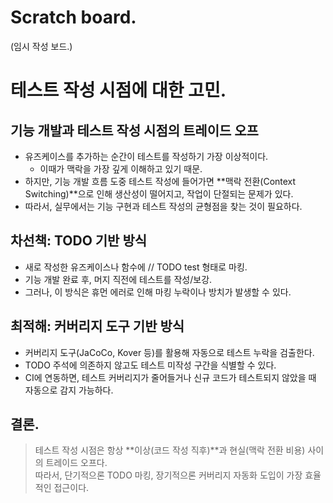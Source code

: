 # Scratch board.
(임시 작성 보드.)

# 테스트 작성 시점에 대한 고민.

## 기능 개발과 테스트 작성 시점의 트레이드 오프
- 유즈케이스를 추가하는 순간이 테스트를 작성하기 가장 이상적이다.
    - 이때가 맥락을 가장 깊게 이해하고 있기 때문.
- 하지만, 기능 개발 흐름 도중 테스트 작성에 들어가면 **맥락 전환(Context Switching)**으로 인해 생산성이 떨어지고, 작업이 단절되는 문제가 있다.
- 따라서, 실무에서는 기능 구현과 테스트 작성의 균형점을 찾는 것이 필요하다.

## 차선책: TODO 기반 방식
- 새로 작성한 유즈케이스나 함수에 // TODO test 형태로 마킹.
- 기능 개발 완료 후, 머지 직전에 테스트를 작성/보강.
- 그러나, 이 방식은 휴먼 에러로 인해 마킹 누락이나 방치가 발생할 수 있다.

## 최적해: 커버리지 도구 기반 방식
- 커버리지 도구(JaCoCo, Kover 등)를 활용해 자동으로 테스트 누락을 검출한다.
- TODO 주석에 의존하지 않고도 테스트 미작성 구간을 식별할 수 있다.
- CI에 연동하면, 테스트 커버리지가 줄어들거나 신규 코드가 테스트되지 않았을 때 자동으로 감지 가능하다.

## 결론.
> 테스트 작성 시점은 항상 **이상(코드 작성 직후)**과 현실(맥락 전환 비용) 사이의 트레이드 오프다.  
> 따라서, 단기적으론 TODO 마킹, 장기적으론 커버리지 자동화 도입이 가장 효율적인 접근이다.
